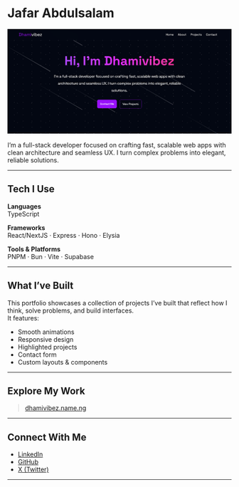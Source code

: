 # Jafar Abdulsalam

![Portfolio Preview](./public/preview.png)

I’m a full-stack developer focused on crafting fast, scalable web apps with clean architecture and seamless UX. I turn complex problems into elegant, reliable solutions.

---

##  Tech I Use

**Languages**  
TypeScript

**Frameworks**  
React/NextJS · Express · Hono · Elysia

**Tools & Platforms**  
PNPM · Bun · Vite · Supabase

---

##  What I’ve Built

This portfolio showcases a collection of projects I’ve built that reflect how I think, solve problems, and build interfaces.  
It features:

- Smooth animations  
- Responsive design  
- Highlighted projects  
- Contact form  
- Custom layouts & components

---

## Explore My Work

> [dhamivibez.name.ng](https://dhamivibez.name.ng)

---

## Connect With Me

- [LinkedIn](https://linkedin.com/in/dhamivibez)  
- [GitHub](https://github.com/dhamivibez)  
- [X (Twitter)](https://x.com/0xdhamivibez)

---
